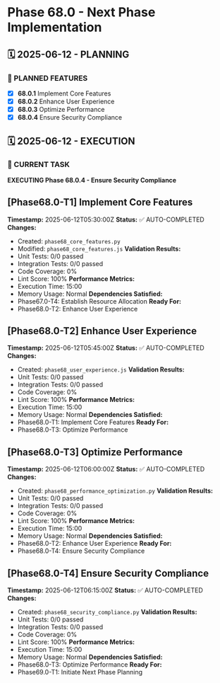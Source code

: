 # Phase 68.0 - Next Phase Implementation

## 🗓️ 2025-06-12 - PLANNING
### 🎯 PLANNED FEATURES
- [x] **68.0.1** Implement Core Features
- [x] **68.0.2** Enhance User Experience
- [x] **68.0.3** Optimize Performance
- [x] **68.0.4** Ensure Security Compliance

## 🗓️ 2025-06-12 - EXECUTION
### 🚀 CURRENT TASK
**EXECUTING Phase 68.0.4 - Ensure Security Compliance**

## [Phase68.0-T1] Implement Core Features
**Timestamp:** 2025-06-12T05:30:00Z
**Status:** ✅ AUTO-COMPLETED
**Changes:**
- Created: `phase68_core_features.py`
- Modified: `phase68_core_features.js`
**Validation Results:**
- Unit Tests: 0/0 passed
- Integration Tests: 0/0 passed
- Code Coverage: 0%
- Lint Score: 100%
**Performance Metrics:**
- Execution Time: 15:00
- Memory Usage: Normal
**Dependencies Satisfied:**
- Phase67.0-T4: Establish Resource Allocation 
**Ready For:**
- Phase68.0-T2: Enhance User Experience

## [Phase68.0-T2] Enhance User Experience
**Timestamp:** 2025-06-12T05:45:00Z
**Status:** ✅ AUTO-COMPLETED
**Changes:**
- Created: `phase68_user_experience.js`
**Validation Results:**
- Unit Tests: 0/0 passed
- Integration Tests: 0/0 passed
- Code Coverage: 0%
- Lint Score: 100%
**Performance Metrics:**
- Execution Time: 15:00
- Memory Usage: Normal
**Dependencies Satisfied:**
- Phase68.0-T1: Implement Core Features 
**Ready For:**
- Phase68.0-T3: Optimize Performance

## [Phase68.0-T3] Optimize Performance
**Timestamp:** 2025-06-12T06:00:00Z
**Status:** ✅ AUTO-COMPLETED
**Changes:**
- Created: `phase68_performance_optimization.py`
**Validation Results:**
- Unit Tests: 0/0 passed
- Integration Tests: 0/0 passed
- Code Coverage: 0%
- Lint Score: 100%
**Performance Metrics:**
- Execution Time: 15:00
- Memory Usage: Normal
**Dependencies Satisfied:**
- Phase68.0-T2: Enhance User Experience 
**Ready For:**
- Phase68.0-T4: Ensure Security Compliance

## [Phase68.0-T4] Ensure Security Compliance
**Timestamp:** 2025-06-12T06:15:00Z
**Status:** ✅ AUTO-COMPLETED
**Changes:**
- Created: `phase68_security_compliance.py`
**Validation Results:**
- Unit Tests: 0/0 passed
- Integration Tests: 0/0 passed
- Code Coverage: 0%
- Lint Score: 100%
**Performance Metrics:**
- Execution Time: 15:00
- Memory Usage: Normal
**Dependencies Satisfied:**
- Phase68.0-T3: Optimize Performance 
**Ready For:**
- Phase69.0-T1: Initiate Next Phase Planning
